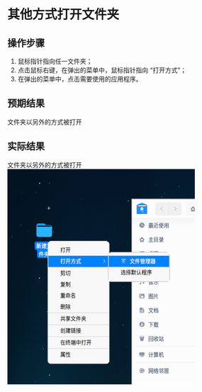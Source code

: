 # 其他方式打开文件夹

## 操作步骤

1. 鼠标指针指向任一文件夹；
2. 点击鼠标右键，在弹出的菜单中，鼠标指针指向 “打开方式”；
3. 在弹出的菜单中，点击需要使用的应用程序。

## 预期结果

文件夹以另外的方式被打开

## 实际结果

文件夹以另外的方式被打开
![其他方式打开文件夹](../img/其他方式打开文件夹.png)